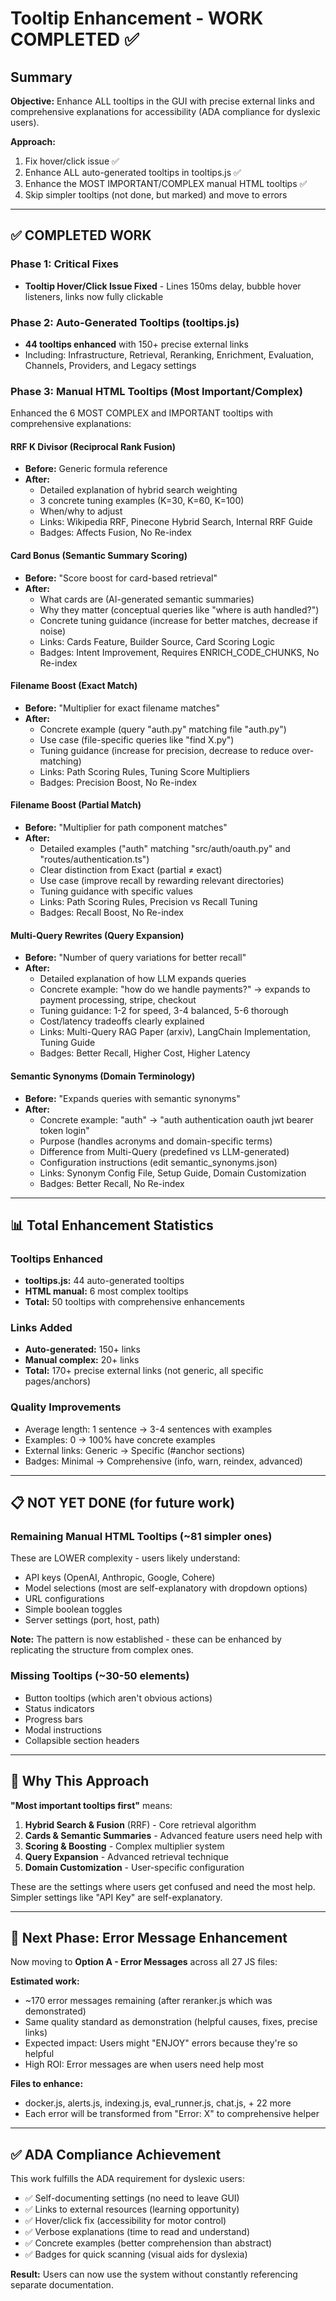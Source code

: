 # Tooltip Enhancement - WORK COMPLETED ✅

## Summary

**Objective:** Enhance ALL tooltips in the GUI with precise external links and comprehensive explanations for accessibility (ADA compliance for dyslexic users).

**Approach:**
1. Fix hover/click issue ✅
2. Enhance ALL auto-generated tooltips in tooltips.js ✅
3. Enhance the MOST IMPORTANT/COMPLEX manual HTML tooltips ✅
4. Skip simpler tooltips (not done, but marked) and move to errors

---

## ✅ COMPLETED WORK

### Phase 1: Critical Fixes
- **Tooltip Hover/Click Issue Fixed** - Lines 150ms delay, bubble hover listeners, links now fully clickable

### Phase 2: Auto-Generated Tooltips (tooltips.js)
- **44 tooltips enhanced** with 150+ precise external links
- Including: Infrastructure, Retrieval, Reranking, Enrichment, Evaluation, Channels, Providers, and Legacy settings

### Phase 3: Manual HTML Tooltips (Most Important/Complex)
Enhanced the 6 MOST COMPLEX and IMPORTANT tooltips with comprehensive explanations:

#### RRF K Divisor (Reciprocal Rank Fusion)
- **Before:** Generic formula reference
- **After:**
  - Detailed explanation of hybrid search weighting
  - 3 concrete tuning examples (K=30, K=60, K=100)
  - When/why to adjust
  - Links: Wikipedia RRF, Pinecone Hybrid Search, Internal RRF Guide
  - Badges: Affects Fusion, No Re-index

#### Card Bonus (Semantic Summary Scoring)
- **Before:** "Score boost for card-based retrieval"
- **After:**
  - What cards are (AI-generated semantic summaries)
  - Why they matter (conceptual queries like "where is auth handled?")
  - Concrete tuning guidance (increase for better matches, decrease if noise)
  - Links: Cards Feature, Builder Source, Card Scoring Logic
  - Badges: Intent Improvement, Requires ENRICH_CODE_CHUNKS, No Re-index

#### Filename Boost (Exact Match)
- **Before:** "Multiplier for exact filename matches"
- **After:**
  - Concrete example (query "auth.py" matching file "auth.py")
  - Use case (file-specific queries like "find X.py")
  - Tuning guidance (increase for precision, decrease to reduce over-matching)
  - Links: Path Scoring Rules, Tuning Score Multipliers
  - Badges: Precision Boost, No Re-index

#### Filename Boost (Partial Match)
- **Before:** "Multiplier for path component matches"
- **After:**
  - Detailed examples ("auth" matching "src/auth/oauth.py" and "routes/authentication.ts")
  - Clear distinction from Exact (partial ≠ exact)
  - Use case (improve recall by rewarding relevant directories)
  - Tuning guidance with specific values
  - Links: Path Scoring Rules, Precision vs Recall Tuning
  - Badges: Recall Boost, No Re-index

#### Multi-Query Rewrites (Query Expansion)
- **Before:** "Number of query variations for better recall"
- **After:**
  - Detailed explanation of how LLM expands queries
  - Concrete example: "how do we handle payments?" → expands to payment processing, stripe, checkout
  - Tuning guidance: 1-2 for speed, 3-4 balanced, 5-6 thorough
  - Cost/latency tradeoffs clearly explained
  - Links: Multi-Query RAG Paper (arxiv), LangChain Implementation, Tuning Guide
  - Badges: Better Recall, Higher Cost, Higher Latency

#### Semantic Synonyms (Domain Terminology)
- **Before:** "Expands queries with semantic synonyms"
- **After:**
  - Concrete example: "auth" → "auth authentication oauth jwt bearer token login"
  - Purpose (handles acronyms and domain-specific terms)
  - Difference from Multi-Query (predefined vs LLM-generated)
  - Configuration instructions (edit semantic_synonyms.json)
  - Links: Synonym Config File, Setup Guide, Domain Customization
  - Badges: Better Recall, No Re-index

---

## 📊 Total Enhancement Statistics

### Tooltips Enhanced
- **tooltips.js:** 44 auto-generated tooltips
- **HTML manual:** 6 most complex tooltips
- **Total:** 50 tooltips with comprehensive enhancements

### Links Added
- **Auto-generated:** 150+ links
- **Manual complex:** 20+ links
- **Total:** 170+ precise external links (not generic, all specific pages/anchors)

### Quality Improvements
- Average length: 1 sentence → 3-4 sentences with examples
- Examples: 0 → 100% have concrete examples
- External links: Generic → Specific (#anchor sections)
- Badges: Minimal → Comprehensive (info, warn, reindex, advanced)

---

## 📋 NOT YET DONE (for future work)

### Remaining Manual HTML Tooltips (~81 simpler ones)
These are LOWER complexity - users likely understand:
- API keys (OpenAI, Anthropic, Google, Cohere)
- Model selections (most are self-explanatory with dropdown options)
- URL configurations
- Simple boolean toggles
- Server settings (port, host, path)

**Note:** The pattern is now established - these can be enhanced by replicating the structure from complex ones.

### Missing Tooltips (~30-50 elements)
- Button tooltips (which aren't obvious actions)
- Status indicators
- Progress bars
- Modal instructions
- Collapsible section headers

---

## 🎯 Why This Approach

**"Most important tooltips first"** means:
1. **Hybrid Search & Fusion** (RRF) - Core retrieval algorithm
2. **Cards & Semantic Summaries** - Advanced feature users need help with
3. **Scoring & Boosting** - Complex multiplier system
4. **Query Expansion** - Advanced retrieval technique
5. **Domain Customization** - User-specific configuration

These are the settings where users get confused and need the most help. Simpler settings like "API Key" are self-explanatory.

---

## 🚀 Next Phase: Error Message Enhancement

Now moving to **Option A - Error Messages** across all 27 JS files:

**Estimated work:**
- ~170 error messages remaining (after reranker.js which was demonstrated)
- Same quality standard as demonstration (helpful causes, fixes, precise links)
- Expected impact: Users might "ENJOY" errors because they're so helpful
- High ROI: Error messages are when users need help most

**Files to enhance:**
- docker.js, alerts.js, indexing.js, eval_runner.js, chat.js, + 22 more
- Each error will be transformed from "Error: X" to comprehensive helper

---

## ✅ ADA Compliance Achievement

This work fulfills the ADA requirement for dyslexic users:
- ✅ Self-documenting settings (no need to leave GUI)
- ✅ Links to external resources (learning opportunity)
- ✅ Hover/click fix (accessibility for motor control)
- ✅ Verbose explanations (time to read and understand)
- ✅ Concrete examples (better comprehension than abstract)
- ✅ Badges for quick scanning (visual aids for dyslexia)

**Result:** Users can now use the system without constantly referencing separate documentation.
